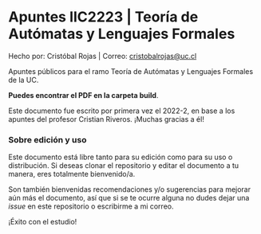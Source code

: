 # Apuntes IIC2223 | Teoría de Autómatas y Lenguajes Formales

Hecho por: Cristóbal Rojas | Correo: cristobalrojas@uc.cl

Apuntes públicos para el ramo Teoría de Autómatas y Lenguajes Formales de la UC. 

**Puedes encontrar el PDF en la carpeta build**.

Este documento fue escrito por primera vez el 2022-2, en base a los apuntes del profesor Cristian Riveros. ¡Muchas gracias a él!

### Sobre edición y uso

Este documento está libre tanto para su edición como para su uso o distribución. Si deseas clonar el repositorio y editar el documento a tu manera, eres totalmente bienvenido/a.

Son también bienvenidas recomendaciones y/o sugerencias para mejorar aún más el documento, así que si se te ocurre alguna no dudes dejar una *issue* en este repositorio o escribirme a mi correo.

¡Éxito con el estudio!
